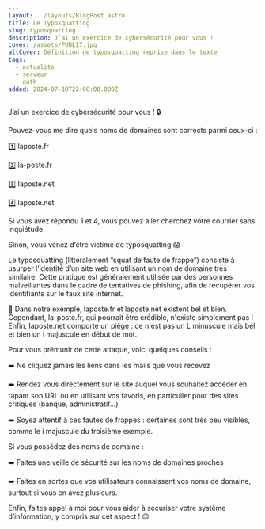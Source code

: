 ```yaml
---
layout: ../layouts/BlogPost.astro
title: Le Typosquatting
slug: typosquatting
description: J’ai un exercice de cybersécurité pour vous !
cover: /assets/PUBLI7.jpg
altCover: Définition de typosquatting reprise dans le texte
tags:
  - actualite
  - serveur
  - auth
added: 2024-07-10T22:00:00.000Z
---
```


 J’ai un exercice de cybersécurité pour vous ! 🔒

Pouvez-vous me dire quels noms de domaines sont corrects parmi ceux-ci :

1️⃣ laposte.fr

2️⃣ la-poste.fr

3️⃣ Iaposte.net

4️⃣ laposte.net

Si vous avez répondu 1 et 4, vous pouvez aller cherchez vôtre courrier sans inquiétude.

Sinon, vous venez d’être victime de typosquatting 😱

Le typosquatting (littéralement “squat de faute de frappe”) consiste à usurper l’identité d’un site web en utilisant un nom de domaine très similaire. Cette pratique est généralement utilisée par des personnes malveillantes dans le cadre de tentatives de phishing, afin de récupérer vos identifiants sur le faux site internet.

🧐 Dans notre exemple, laposte.fr et laposte.net existent bel et bien. Cependant, la-poste.fr, qui pourrait être crédible, n'existe simplement pas ! Enfin, Iaposte.net comporte un piège : ce n'est pas un L minuscule mais bel et bien un i majuscule en début de mot.

Pour vous prémunir de cette attaque, voici quelques conseils :

➡️ Ne cliquez jamais les liens dans les mails que vous recevez

➡️ Rendez vous directement sur le site auquel vous souhaitez accéder en tapant son URL ou en utilisant vos favoris, en particulier pour des sites critiques (banque, administratif…)

➡️ Soyez attentif à ces fautes de frappes : certaines sont très peu visibles, comme le i majuscule du troisième exemple.

Si vous possédez des noms de domaine :

➡️ Faites une veille de sécurité sur les noms de domaines proches

➡️ Faites en sortes que vos utilisateurs connaissent vos noms de domaine, surtout si vous en avez plusieurs.

Enfin, faites appel à moi pour vous aider à sécuriser votre système d’information, y compris sur cet aspect ! 😉 

